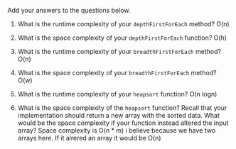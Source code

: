Add your answers to the questions below.

1.  What is the runtime complexity of your `depthFirstForEach` method?
    O(n)

2.  What is the space complexity of your `depthFirstForEach` function?
    O(h)

3.  What is the runtime complexity of your `breadthFirstForEach` method?
    O(n)

4.  What is the space complexity of your `breadthFirstForEach` method?
    O(w)

5.  What is the runtime complexity of your `heapsort` function?
    O(n logn)

6.  What is the space complexity of the `heapsort` function? Recall that your implementation should return a new array with the sorted data. What would be the space complexity if your function instead altered the input array?
    Space complexity is O(n \* m) i believe because we have two arrays here. If it alrered an array it would be O(n)
